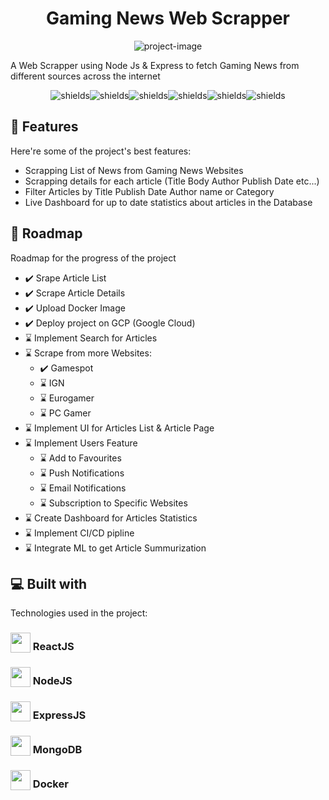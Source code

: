 <h1 align="center" id="title">Gaming News Web Scrapper</h1>

<p align="center"><img src="https://socialify.git.ci/yousefelkady/gaming-news-scrapper/image?font=Jost&amp;language=1&amp;name=1&amp;owner=1&amp;pattern=Solid&amp;theme=Dark" alt="project-image"></p>

<p id="description">A Web Scrapper using Node Js &amp; Express to fetch Gaming News from different sources across the internet</p>

<p align="center"><img src="https://img.shields.io/badge/NodeJS-mintgreen" alt="shields"><img src="https://img.shields.io/badge/Express.JS-grey" alt="shields"><img src="https://img.shields.io/badge/MongoDB-darkgreen" alt="shields"><img src="https://img.shields.io/badge/React-blue" alt="shields"><img src="https://img.shields.io/badge/Docker-darkblue" alt="shields"><img src="https://img.shields.io/badge/Web%20Scrapping-yellow" alt="shields"></p>

  
  
<h2>🧐 Features</h2>

Here're some of the project's best features:

*   Scrapping List of News from Gaming News Websites
*   Scrapping details for each article (Title Body Author Publish Date etc...)
*   Filter Articles by Title Publish Date Author name or Category
*   Live Dashboard for up to date statistics about articles in the Database


<h2>📌 Roadmap</h2>

Roadmap for the progress of the project

- ✔️ Srape Article List
- ✔️ Scrape Article Details
- ✔️ Upload Docker Image
- ✔️ Deploy project on GCP (Google Cloud)
- ⌛ Implement Search for Articles
- ⌛ Scrape from more Websites:
  - ✔️ Gamespot
  - ⌛ IGN
  - ⌛ Eurogamer
  - ⌛ PC Gamer
- ⌛ Implement UI for Articles List & Article Page
- ⌛ Implement Users Feature
  - ⌛ Add to Favourites
  - ⌛ Push Notifications
  - ⌛ Email Notifications
  - ⌛ Subscription to Specific Websites 
- ⌛ Create Dashboard for Articles Statistics
- ⌛ Implement CI/CD pipline
- ⌛ Integrate ML to get Article Summurization

  
<h2>💻 Built with</h2>

Technologies used in the project:

<h3><sub><img src="https://www.svgrepo.com/show/493719/react-javascript-js-framework-facebook.svg"width="32" height="32"></sub> ReactJS</h3>
<h3><sub><img src="https://www.svgrepo.com/show/303266/nodejs-icon-logo.svg"width="32" height="32"></sub> NodeJS</h3>
<h3><sub><img src="https://www.svgrepo.com/show/353724/express.svg" width="32" height="32"></sub> ExpressJS</h3>
<h3><sub><img src="https://www.svgrepo.com/show/331488/mongodb.svg" width="32" height="32"></sub> MongoDB</h3>
<h3><sub><img src="https://www.svgrepo.com/show/452192/docker.svg" width="32" height="32"></sub> Docker</h3>
